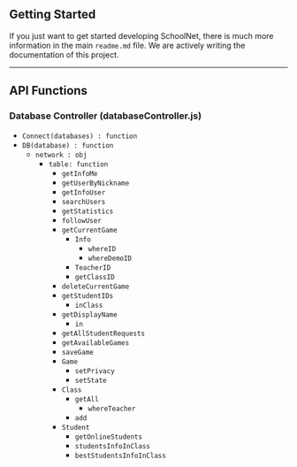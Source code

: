 ## Getting Started

If you just want to get started developing SchoolNet, there is much more information in the main `readme.md` file. We are actively writing the documentation of this project.

---
## API Functions

### **Database Controller (databaseController.js)**
 - `Connect(databases) : function`
 - `DB(database) : function`
    - `network : obj`
        - `table: function`
            - `getInfoMe`
            - `getUserByNickname`
            - `getInfoUser`
            - `searchUsers`
            - `getStatistics`
            - `followUser`
            - `getCurrentGame`
                - `Info`
                    - `whereID`
                    - `whereDemoID`
                - `TeacherID`
                - `getClassID`
            - `deleteCurrentGame`
            - `getStudentIDs`
                - `inClass`
            - `getDisplayName`
                - `in`
            - `getAllStudentRequests`
            - `getAvailableGames`
            - `saveGame`
            - `Game`
                - `setPrivacy`
                - `setState`
            - `Class`
                - `getAll`
                    - `whereTeacher`
                - `add`
            - `Student`
                - `getOnlineStudents`
                - `studentsInfoInClass`
                - `bestStudentsInfoInClass`